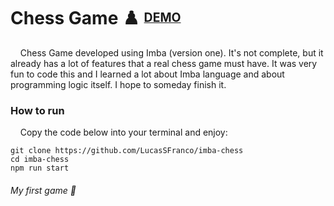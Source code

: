 # Chess Game ♟️ <sup><sub>[DEMO](https://imba-chess.web.app/)</sub></sup>

&nbsp;&nbsp;&nbsp;&nbsp;Chess Game developed using Imba (version one). It's not complete, but it already has a lot of features that a real chess game must have. It was very fun to code this and I learned a lot about Imba language and about programming logic itself. I hope to someday finish it.

### How to run

&nbsp;&nbsp;&nbsp;&nbsp;Copy the code below into your terminal and enjoy:
```
git clone https://github.com/LucasSFranco/imba-chess
cd imba-chess
npm run start
```

###### My first game 🧡
